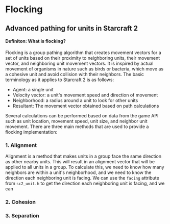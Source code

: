 # Flocking
## Advanced pathing for units in Starcraft 2

#### Definiton: What is flocking?
Flocking is a group pathing algorithm that creates movement vectors for a set
of units based on their proximity to neighboring units, their movement vector,
and neighboring unit movement vectors. It is inspired by actual movement of organisms in nature such as birds or bacteria, which move as a cohesive unit and avoid collision with their neighbors. The basic terminology as it applies to
Starcraft 2 is as follows:
* Agent: a single unit
* Velocity vector: a unit's movement speed and direction of movement
* Neighborhood: a radius around a unit to look for other units
* Resultant: The movement vector obtained based on path calculations

Several calculations can be performed based on data from the game API such as
unit location, movement speed, unit size, and neighbor unit movement. There are
three main methods that are used to provide a flocking implementation:

### 1. Alignment
Alignment is a method that makes units in a group face the same direction as other nearby units. This will result in an alignment vector that will be applied to all units in a group. To calculate this, we need to know how many neighbors are within a unit's neighborhood, and we need to know the direction each neighboring unit is facing. We can use the ```facing``` attribute from ```sc2_unit.h``` to get the direction each neighboring unit is facing, and we can 

### 2. Cohesion

### 3. Separation
